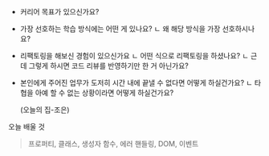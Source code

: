 - 커리어 목표가 있으신가요?

- 가장 선호하는 학습 방식에는 어떤 게 있나요?
   ㄴ 왜 해당 방식을 가장 선호하시나요?

- 리팩토링을 해보신 경험이 있으신가요
   ㄴ 어떤 식으로 리팩토링을 하셨나요?
   ㄴ 근데 그렇게 하시면 코드 리뷰를 반영하기만 한 거 아닌가요?

- 본인에게 주어진 업무가 도저히 시간 내에 끝낼 수 없다면 어떻게 하실건가요?
  ㄴ 타협을 아예 할 수 없는 상황이라면 어떻게 하실건가요?
  
  (오늘의 집-조은)

오늘 배울 것
> 프로퍼티, 클래스, 생성자 함수, 에러 핸들링, DOM, 이벤트 